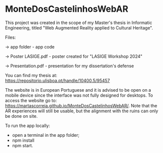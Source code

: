 # MonteDosCastelinhosWebAR

This project was created in the scope of my Master's thesis in Informatic Engineering, titled "Web Augmented Reality applied to Cultural Heritage". 

Files:

  -> app folder - app code

  -> Poster LASIGE.pdf - poster created for "LASIGE Workshop 2024"

  -> Presentation.pdf - presentation for my dissertation's defense

You can find my thesis at: https://repositorio.ulisboa.pt/handle/10400.5/95457

The website is in European Portuguese and it is advised to be open on a mobile device since the interface was not fully designed for desktops.
To access the website go to: https://martascorreia.github.io/MonteDosCastelinhosWebAR/. Note that the AR experiences will still be usable, but the alignment with the ruins can only be done on site.

To run the app locally:
- open a terminal in the app folder;
- npm install
- npm start.
